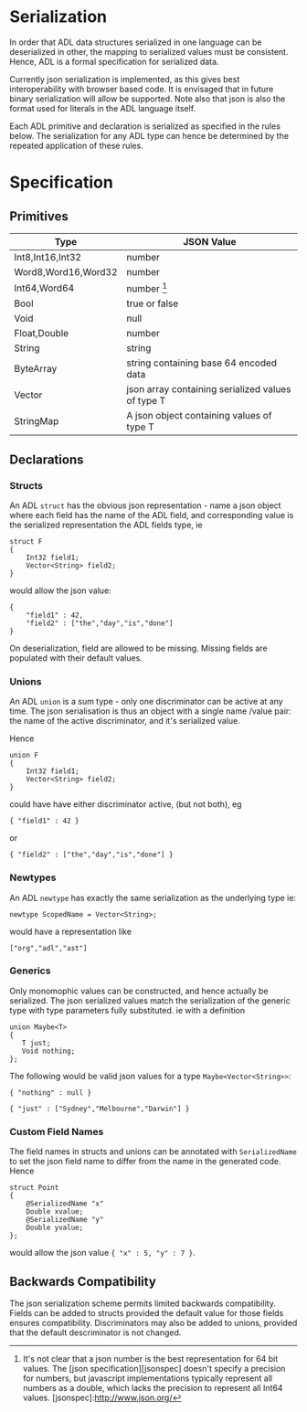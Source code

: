 # Serialization

In order that ADL data structures serialized in one language can be
deserialized in other, the mapping to serialized values must be
consistent. Hence, ADL is a formal specification for serialized data.

Currently json serialization is implemented, as this gives best
interoperability with browser based code.  It is envisaged that in
future binary serialization will allow be supported. Note also that
json is also the format used for literals in the ADL language itself.

Each ADL primitive and declaration is serialized as specified in
the rules below. The serialization for any ADL type can hence be
determined by the repeated application of these rules.

# Specification

## Primitives

| Type                         | JSON Value                                             |
|------------------------------|--------------------------------------------------------|
| Int8,Int16,Int32             | number                                                 |
| Word8,Word16,Word32          | number                                                 |
| Int64,Word64                 | number [^1]                                            |
| Bool                         | true or false                                          |
| Void                         | null                                                   |
| Float,Double                 | number                                                 |
| String                       | string                                                 |
| ByteArray                    | string containing base 64 encoded data                 |
| Vector<T>                    | json array containing serialized values of type T      |
| StringMap<T>                 | A json object containing values of type T              |

[^1]: It's not clear that a json number is the best representation for
64 bit values. The [json specification][jsonspec] doesn't specify a
precision for numbers, but javascript implementations typically
represent all numbers as a double, which lacks the precision to
represent all Int64 values.
[jsonspec]:http://www.json.org/

## Declarations

### Structs

An ADL `struct` has the obvious json representation - name a
json object where each field has the name of the ADL field, and
corresponding value is the serialized representation the ADL fields
type, ie

```
struct F
{
    Int32 field1;
    Vector<String> field2;
}
```

would allow the json value:

```
{
    "field1" : 42,
    "field2" : ["the","day","is","done"]
}
```

On deserialization, field are allowed to be missing. Missing fields
are populated with their default values.

### Unions

An ADL `union` is a sum type - only one discriminator can be active at any
time. The json serialisation is thus an object with a single name /value
pair: the name of the active discriminator, and it's serialized value.

Hence

```
union F
{
    Int32 field1;
    Vector<String> field2;
}
```

could have have either discriminator active, (but not both),  eg

```
{ "field1" : 42 }
```

or

```
{ "field2" : ["the","day","is","done"] }
```

### Newtypes

An ADL `newtype` has exactly the same serialization as the
underlying type ie:

```
newtype ScopedName = Vector<String>;
```

would have a representation like

```
["org","adl","ast"]
```

### Generics

Only monomophic values can be constructed, and hence actually be serialized.
The json serialized values match the serialization of the generic type with
type parameters fully substituted. ie with a definition

```
union Maybe<T>
{
   T just;
   Void nothing;
};
```

The following would be valid json values for a type `Maybe<Vector<String>>`:

```
{ "nothing" : null }

{ "just" : ["Sydney","Melbourne","Darwin"] }
```

### Custom Field Names

The field names in structs and unions can be annotated with `SerializedName` to set the json field
name to differ from the name in the generated code. Hence

```
struct Point
{
    @SerializedName "x"
    Double xvalue;
    @SerializedName "y"
    Double yvalue;
};
```

would allow the json value `{ "x" : 5, "y" : 7 }`.

## Backwards Compatibility

The json serialization scheme permits limited backwards compatibility. Fields can be added to structs
provided the default value for those fields ensures compatibility. Discriminators may also be added to unions,
provided that the default descriminator is not changed.






